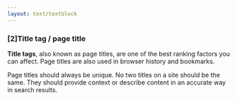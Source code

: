 ```yaml
---
layout: text/textblock
---
```

### [2]Title tag / page title
**Title tags**, also known as page titles, are one of the best ranking factors you can affect. Page titles are also used in browser history and bookmarks.

Page titles should always be unique. No two titles on a site should be the same. They should provide context or describe content in an accurate way in search results.
